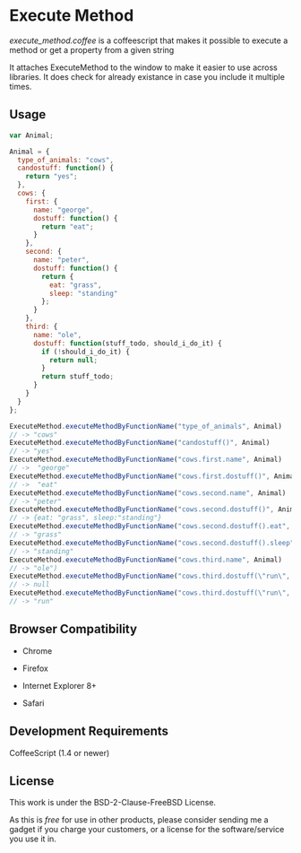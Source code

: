 # Execute Method

*execute_method.coffee* is a coffeescript that makes it possible to execute a method or get a property from a given string

It attaches ExecuteMethod to the window to make it easier to use across libraries. It does check for already existance in case you include it multiple times.

## Usage

```javascript
var Animal;

Animal = {
  type_of_animals: "cows",
  candostuff: function() {
    return "yes";
  },
  cows: {
    first: {
      name: "george",
      dostuff: function() {
        return "eat";
      }
    },
    second: {
      name: "peter",
      dostuff: function() {
        return {
          eat: "grass",
          sleep: "standing"
        };
      }
    },
    third: {
      name: "ole",
      dostuff: function(stuff_todo, should_i_do_it) {
        if (!should_i_do_it) {
          return null;
        }
        return stuff_todo;
      }
    }
  }
};

ExecuteMethod.executeMethodByFunctionName("type_of_animals", Animal)
// -> "cows"
ExecuteMethod.executeMethodByFunctionName("candostuff()", Animal)
// -> "yes"
ExecuteMethod.executeMethodByFunctionName("cows.first.name", Animal)
// ->  "george"
ExecuteMethod.executeMethodByFunctionName("cows.first.dostuff()", Animal)
// ->  "eat"
ExecuteMethod.executeMethodByFunctionName("cows.second.name", Animal)
// -> "peter"
ExecuteMethod.executeMethodByFunctionName("cows.second.dostuff()", Animal)
// -> {eat: "grass", sleep:"standing"}
ExecuteMethod.executeMethodByFunctionName("cows.second.dostuff().eat", Animal)
// -> "grass"
ExecuteMethod.executeMethodByFunctionName("cows.second.dostuff().sleep", Animal)
// -> "standing"
ExecuteMethod.executeMethodByFunctionName("cows.third.name", Animal)
// -> "ole")
ExecuteMethod.executeMethodByFunctionName("cows.third.dostuff(\"run\", false)", Animal)
// -> null
ExecuteMethod.executeMethodByFunctionName("cows.third.dostuff(\"run\", true)", Animal)
// -> "run"

```

## Browser Compatibility

* Chrome

* Firefox

* Internet Explorer 8+

* Safari

## Development Requirements

CoffeeScript (1.4 or newer)

## License

This work is under the BSD-2-Clause-FreeBSD License.

As this is *free* for use in other products, please consider sending me a gadget if you charge your customers, or a license for the software/service you use it in.

